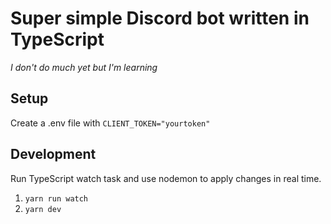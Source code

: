 # Super simple Discord bot written in TypeScript
_I don't do much yet but I'm learning_

## Setup
Create a .env file with `CLIENT_TOKEN="yourtoken"`

## Development
Run TypeScript watch task and use nodemon to apply changes in real time.
1. `yarn run watch`
2. `yarn dev`
